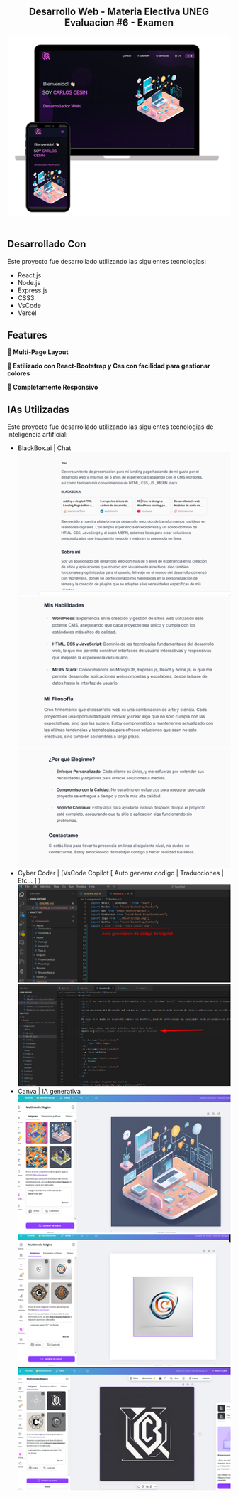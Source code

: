 <h2 align="center">
  Desarrollo Web - Materia Electiva UNEG
  <br/>
  Evaluacion #6 - Examen
</h2>
<div align="center">
  <img alt="Demo" src="./Images/readme-img1.png" />
</div>

<br/>

## Desarrollado Con

Este proyecto fue desarrollado utilizando las siguientes tecnologias:

- React.js
- Node.js
- Express.js
- CSS3
- VsCode
- Vercel

## Features

**📖 Multi-Page Layout**

**🎨 Estilizado con React-Bootstrap y Css con facilidad para gestionar colores**

**📱 Completamente Responsivo**

## IAs Utilizadas

Este proyecto fue desarrollado utilizando las siguientes tecnologias de inteligencia artificial:

- <a src="https://www.blackbox.ai/">BlackBox.ai</a> | Chat
    <img alt="Demo" src="./Images/evidencias/Generacion de textos-1.png" />
    <img alt="Demo" src="./Images/evidencias/Generacion de textos-2.png" />
    <img alt="Demo" src="./Images/evidencias/Generacion de textos-3.png" />
- <a src="https://marketplace.visualstudio.com/items?itemName=Blackboxapp.blackbox">Cyber Coder</a> | (VsCode Copilot [ Auto generar codigo | Traducciones | Etc... ] )
    <img alt="Demo" src="./Images/evidencias/BlackBoxAI Copilot Auto generar codigo.png" />
    <img alt="Demo" src="./Images/evidencias/BlackBoxAI Copilot para traducciones.png" />
- <a src="https://www.canva.com/ai-image-generator/">Canva</a> | IA generativa
    <img alt="Demo" src="./Images/evidencias/Generacion de Imagenes.png" />
    <img alt="Demo" src="./Images/evidencias/Generacion de Logo.png" />
    <img alt="Demo" src="./Images/evidencias/Generacion de Logo Opcion Definitiva.png" />

